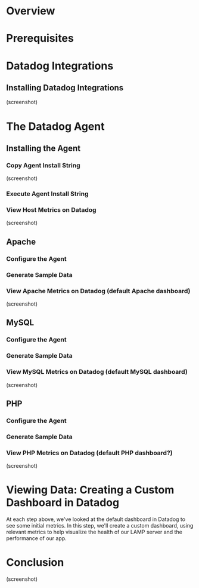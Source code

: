 # Overview

# Prerequisites

# Datadog Integrations

## Installing Datadog Integrations

(screenshot)

# The Datadog Agent

## Installing the Agent

### Copy Agent Install String

(screenshot)

### Execute Agent Install String

### View Host Metrics on Datadog

(screenshot)

## Apache
 
### Configure the Agent

### Generate Sample Data

### View Apache Metrics on Datadog (default Apache dashboard)

(screenshot)

## MySQL

### Configure the Agent

### Generate Sample Data

### View MySQL Metrics on Datadog (default MySQL dashboard)

(screenshot)

## PHP 

### Configure the Agent

### Generate Sample Data

### View PHP Metrics on Datadog (default PHP dashboard?)

(screenshot)

# Viewing Data: Creating a Custom Dashboard in Datadog

At each step above, we've looked at the default dashboard in Datadog to see some initial metrics. In this step, we'll create a custom dashboard, using relevant metrics to help visualize the health of our LAMP server and the performance of our app.

# Conclusion
(screenshot)
